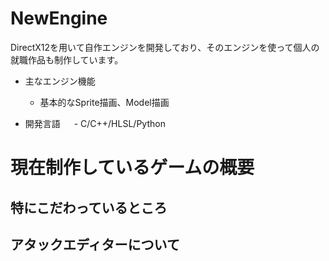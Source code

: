 # NewEngine
DirectX12を用いて自作エンジンを開発しており、そのエンジンを使って個人の就職作品も制作しています。
- 主なエンジン機能
   - 基本的なSprite描画、Model描画
  
- 開発言語
　 - C/C++/HLSL/Python

# 現在制作しているゲームの概要


## 特にこだわっているところ


## アタックエディターについて
